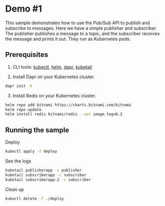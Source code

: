 # Demo #1

This sample demonstrates how to use the Pub/Sub API to publish and subscribe to messages.
Here we have a simple publisher and subscriber. The publisher publishes a message to a topic, and the subscriber receives the message and prints it out. They run as Kubernetes pods.


## Prerequisites

1. CLI tools: [kubectl](https://kubernetes.io/docs/tasks/tools/install-kubectl/), [helm](https://helm.sh/docs/intro/install/), [dapr](https://docs.dapr.io/getting-started/install-dapr-cli/), [kubetail](https://github.com/johanhaleby/kubetail)

2. Install Dapr on your Kubernetes cluster. 
```bash
dapr init -k
```

3. Install Redis on your Kubernetes cluster. 
```bash
helm repo add bitnami https://charts.bitnami.com/bitnami
helm repo update
helm install redis bitnami/redis --set image.tag=6.2
```

## Running the sample

Deploy
```bash
kubectl apply -f deploy
```

See the logs
```bash
kubetail publisherapp -c publisher
kubetail subscriberapp -c subscriber
kubetail subscriberapp-2 -c subscriber
```

Clean up
```bash
kubectl delete -f ./deploy
```
